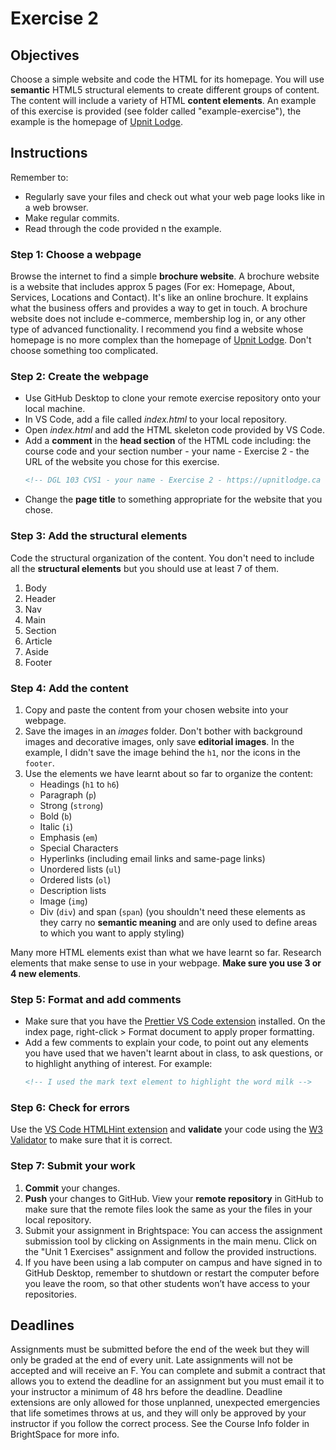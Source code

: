 # Exercise 2

## Objectives 
Choose a simple website and code the HTML for its homepage. You will use **semantic** HTML5 structural elements to create different groups of content. The content will include a variety of HTML **content elements**. An example of this exercise is provided (see folder called "example-exercise"), the example is the homepage of [Upnit Lodge](https://upnitlodge.ca/).

## Instructions
Remember to:
* Regularly save your files and check out what your web page looks like in a web browser.
* Make regular commits.
* Read through the code provided n the example.
### Step 1: Choose a webpage
Browse the internet to find a simple **brochure website**. A brochure website is a website that includes approx 5 pages (For ex: Homepage, About, Services, Locations and Contact). It's like an online brochure. It explains what the business offers and provides a way to get in touch. A brochure website does not include e-commerce, membership log in, or any other type of advanced functionality. I recommend you find a website whose homepage is no more complex than the homepage of [Upnit Lodge](https://upnitlodge.ca/). Don't choose something too complicated.
### Step 2: Create the webpage
* Use GitHub Desktop to clone your remote exercise repository onto your local machine.
* In VS Code, add a file called *index.html* to your local repository. 
* Open *index.html* and add the HTML skeleton code provided by VS Code.
* Add a **comment** in the **head section** of the HTML code including: the course code and your section number - your name - Exercise 2 - the URL of the website you chose for this exercise. 
    ````html
    <!-- DGL 103 CVS1 - your name - Exercise 2 - https://upnitlodge.ca -->`
    ````
* Change the **page title** to something appropriate for the website that you chose.
### Step 3: Add the structural elements
Code the structural organization of the content. You don't need to include all the **structural elements** but you should use at least 7 of them.
1. Body 
2. Header
3. Nav
4. Main
5. Section
6. Article
7. Aside
8. Footer
### Step 4: Add the content
1. Copy and paste the content from your chosen website into your webpage.
2. Save the images in an *images* folder. Don't bother with background images and decorative images, only save **editorial images**. In the example, I didn't save the image behind the `h1`, nor the icons in the `footer`.
3. Use the elements we have learnt about so far to organize the content:
    - Headings (`h1` to `h6`)
    - Paragraph (`p`)
    - Strong (`strong`)
    - Bold (`b`)
    - Italic (`i`)
    - Emphasis (`em`)
    - Special Characters
    - Hyperlinks (including email links and same-page links)
    - Unordered lists (`ul`)
    - Ordered lists (`ol`)
    - Description lists 
    - Image (`img`)
    - Div (`div`) and span (`span`) (you shouldn't need these elements as they carry no **semantic meaning** and are only used to define areas to which you want to apply styling)

Many more HTML elements exist than what we have learnt so far. Research elements that make sense to use in your webpage. **Make sure you use 3 or 4 new elements**. 

### Step 5: Format and add comments 
* Make sure that you have the [Prettier VS Code extension](https://marketplace.visualstudio.com/items?itemName=esbenp.prettier-vscode) installed. On the index page, right-click > Format document to apply proper formatting. 
* Add a few comments to explain your code, to point out any elements you have used that we haven't learnt about in class, to ask questions, or to highlight anything of interest. For example: 
    ```html
    <!-- I used the mark text element to highlight the word milk -->
    ```

### Step 6: Check for errors
Use the [VS Code HTMLHint extension](https://marketplace.visualstudio.com/items?itemName=HTMLHint.vscode-htmlhint) and **validate** your code using the [W3 Validator](https://validator.w3.org/#validate_by_upload) to make sure that it is correct.

### Step 7: Submit your work
1. **Commit** your changes.
2. **Push** your changes to GitHub. View your **remote repository** in GitHub to make sure that the remote files look the same as your the files in your local repository.
3. Submit your assignment in Brightspace: You can access the assignment submission tool by clicking on Assignments in the main menu. Click on the "Unit 1 Exercises" assignment and follow the provided instructions.
4. If you have been using a lab computer on campus and have signed in to GitHub Desktop, remember to shutdown or restart the computer before you leave the room, so that other students won’t have access to your repositories.

## Deadlines
Assignments must be submitted before the end of the week but they will only be graded at the end of every unit. Late assignments will not be accepted and will receive an F. You can complete and submit a contract that allows you to extend the deadline for an assignment but you must email it to your instructor a minimum of 48 hrs before the deadline. Deadline extensions are only allowed for those unplanned, unexpected emergencies that life sometimes throws at us, and they will only be approved by your instructor if you follow the correct process. See the Course Info folder in BrightSpace for more info.